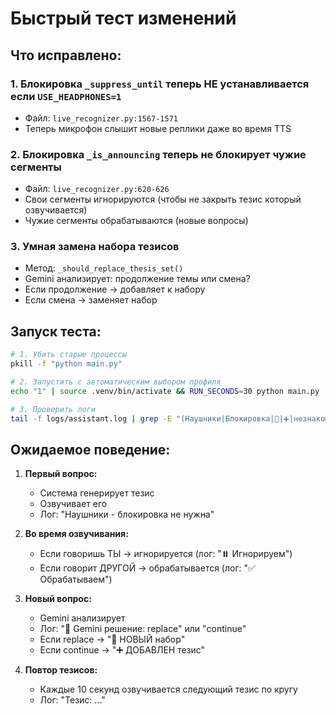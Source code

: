 # Быстрый тест изменений

## Что исправлено:

### 1. Блокировка `_suppress_until` теперь НЕ устанавливается если `USE_HEADPHONES=1`
- Файл: `live_recognizer.py:1567-1571`
- Теперь микрофон слышит новые реплики даже во время TTS

### 2. Блокировка `_is_announcing` теперь не блокирует чужие сегменты
- Файл: `live_recognizer.py:620-626`
- Свои сегменты игнорируются (чтобы не закрыть тезис который озвучивается)
- Чужие сегменты обрабатываются (новые вопросы)

### 3. Умная замена набора тезисов
- Метод: `_should_replace_thesis_set()`
- Gemini анализирует: продолжение темы или смена?
- Если продолжение → добавляет к набору
- Если смена → заменяет набор

## Запуск теста:

```bash
# 1. Убить старые процессы
pkill -f "python main.py"

# 2. Запустить с автоматическим выбором профиля
echo "1" | source .venv/bin/activate && RUN_SECONDS=30 python main.py

# 3. Проверить логи
tail -f logs/assistant.log | grep -E "(Наушники|Блокировка|🔄|➕|незнакомый)"
```

## Ожидаемое поведение:

1. **Первый вопрос:**
   - Система генерирует тезис
   - Озвучивает его
   - Лог: "Наушники - блокировка не нужна"

2. **Во время озвучивания:**
   - Если говоришь ТЫ → игнорируется (лог: "⏸️ Игнорируем")
   - Если говорит ДРУГОЙ → обрабатывается (лог: "✅ Обрабатываем")

3. **Новый вопрос:**
   - Gemini анализирует
   - Лог: "🤖 Gemini решение: replace" или "continue"
   - Если replace → "🔄 НОВЫЙ набор"
   - Если continue → "➕ ДОБАВЛЕН тезис"

4. **Повтор тезисов:**
   - Каждые 10 секунд озвучивается следующий тезис по кругу
   - Лог: "Тезис: ..."
